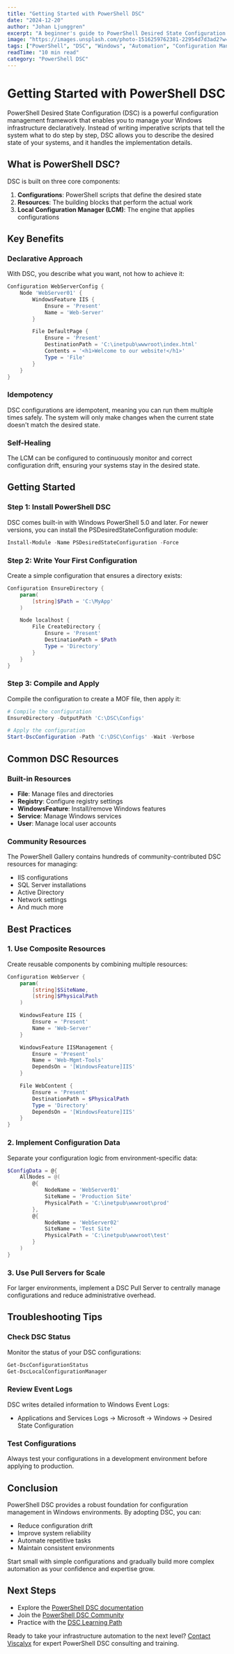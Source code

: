 ```yaml
---
title: "Getting Started with PowerShell DSC"
date: "2024-12-20"
author: "Johan Ljunggren"
excerpt: "A beginner's guide to PowerShell Desired State Configuration (DSC) and how to automate Windows server management."
image: "https://images.unsplash.com/photo-1516259762381-22954d7d3ad2?w=800&h=600&fit=crop&crop=center"
tags: ["PowerShell", "DSC", "Windows", "Automation", "Configuration Management"]
readTime: "10 min read"
category: "PowerShell DSC"
---
```


# Getting Started with PowerShell DSC

PowerShell Desired State Configuration (DSC) is a powerful configuration management framework that enables you to manage your Windows infrastructure declaratively. Instead of writing imperative scripts that tell the system what to do step by step, DSC allows you to describe the desired state of your systems, and it handles the implementation details.

## What is PowerShell DSC?

DSC is built on three core components:

1. **Configurations**: PowerShell scripts that define the desired state
2. **Resources**: The building blocks that perform the actual work
3. **Local Configuration Manager (LCM)**: The engine that applies configurations

## Key Benefits

### Declarative Approach
With DSC, you describe what you want, not how to achieve it:

```powershell
Configuration WebServerConfig {
    Node 'WebServer01' {
        WindowsFeature IIS {
            Ensure = 'Present'
            Name = 'Web-Server'
        }

        File DefaultPage {
            Ensure = 'Present'
            DestinationPath = 'C:\inetpub\wwwroot\index.html'
            Contents = '<h1>Welcome to our website!</h1>'
            Type = 'File'
        }
    }
}
```

### Idempotency
DSC configurations are idempotent, meaning you can run them multiple times safely. The system will only make changes when the current state doesn't match the desired state.

### Self-Healing
The LCM can be configured to continuously monitor and correct configuration drift, ensuring your systems stay in the desired state.

## Getting Started

### Step 1: Install PowerShell DSC

DSC comes built-in with Windows PowerShell 5.0 and later. For newer versions, you can install the PSDesiredStateConfiguration module:

```powershell
Install-Module -Name PSDesiredStateConfiguration -Force
```

### Step 2: Write Your First Configuration

Create a simple configuration that ensures a directory exists:

```powershell
Configuration EnsureDirectory {
    param(
        [string]$Path = 'C:\MyApp'
    )

    Node localhost {
        File CreateDirectory {
            Ensure = 'Present'
            DestinationPath = $Path
            Type = 'Directory'
        }
    }
}
```

### Step 3: Compile and Apply

Compile the configuration to create a MOF file, then apply it:

```powershell
# Compile the configuration
EnsureDirectory -OutputPath 'C:\DSC\Configs'

# Apply the configuration
Start-DscConfiguration -Path 'C:\DSC\Configs' -Wait -Verbose
```

## Common DSC Resources

### Built-in Resources
- **File**: Manage files and directories
- **Registry**: Configure registry settings
- **WindowsFeature**: Install/remove Windows features
- **Service**: Manage Windows services
- **User**: Manage local user accounts

### Community Resources
The PowerShell Gallery contains hundreds of community-contributed DSC resources for managing:
- IIS configurations
- SQL Server installations
- Active Directory
- Network settings
- And much more

## Best Practices

### 1. Use Composite Resources
Create reusable components by combining multiple resources:

```powershell
Configuration WebServer {
    param(
        [string]$SiteName,
        [string]$PhysicalPath
    )

    WindowsFeature IIS {
        Ensure = 'Present'
        Name = 'Web-Server'
    }

    WindowsFeature IISManagement {
        Ensure = 'Present'
        Name = 'Web-Mgmt-Tools'
        DependsOn = '[WindowsFeature]IIS'
    }

    File WebContent {
        Ensure = 'Present'
        DestinationPath = $PhysicalPath
        Type = 'Directory'
        DependsOn = '[WindowsFeature]IIS'
    }
}
```

### 2. Implement Configuration Data
Separate your configuration logic from environment-specific data:

```powershell
$ConfigData = @{
    AllNodes = @(
        @{
            NodeName = 'WebServer01'
            SiteName = 'Production Site'
            PhysicalPath = 'C:\inetpub\wwwroot\prod'
        },
        @{
            NodeName = 'WebServer02'
            SiteName = 'Test Site'
            PhysicalPath = 'C:\inetpub\wwwroot\test'
        }
    )
}
```

### 3. Use Pull Servers for Scale
For larger environments, implement a DSC Pull Server to centrally manage configurations and reduce administrative overhead.

## Troubleshooting Tips

### Check DSC Status
Monitor the status of your DSC configurations:

```powershell
Get-DscConfigurationStatus
Get-DscLocalConfigurationManager
```

### Review Event Logs
DSC writes detailed information to Windows Event Logs:
- Applications and Services Logs → Microsoft → Windows → Desired State Configuration

### Test Configurations
Always test your configurations in a development environment before applying to production.

## Conclusion

PowerShell DSC provides a robust foundation for configuration management in Windows environments. By adopting DSC, you can:

- Reduce configuration drift
- Improve system reliability
- Automate repetitive tasks
- Maintain consistent environments

Start small with simple configurations and gradually build more complex automation as your confidence and expertise grow.

## Next Steps

- Explore the [PowerShell DSC documentation](https://docs.microsoft.com/en-us/powershell/scripting/dsc/)
- Join the [PowerShell DSC Community](https://github.com/PowerShell/DscCommunity)
- Practice with the [DSC Learning Path](https://docs.microsoft.com/en-us/learn/paths/powershell-dsc/)

Ready to take your infrastructure automation to the next level? [Contact Viscalyx](/contact) for expert PowerShell DSC consulting and training.
